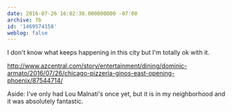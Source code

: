 ```yaml
---
date: 2016-07-26 16:02:38.000000000 -07:00
archive: fb
id: '1469574158'
weblog: false
---
```


I don't know what keeps happening in this city but I'm totally ok with it.

http://www.azcentral.com/story/entertainment/dining/dominic-armato/2016/07/26/chicago-pizzeria-ginos-east-opening-phoenix/87544714/

Aside: I've only had Lou Malnati's once yet, but it is in my neighborhood and it was absolutely fantastic.

